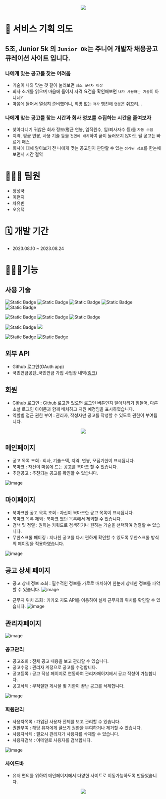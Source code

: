<p align="center">
  <img src="https://github.com/kdtkdt/juniorok/assets/135004614/7c573a63-c281-4ca3-ae46-3926112b9239">
</p>

# 🤔 서비스 기획 의도
## 5조, Junior 5k 의 `Junior Ok`는 주니어 개발자 채용공고 큐레이션 사이트 입니다.
### 나에게 맞는 공고를 찾는 어려움
- 기술이 나와 맞는 것 같아 눌러보면 `최소 n년차 이상`
- 회사 소개를 읽으며 마음에 들어서 자격 요건을 확인해보면 `내가 사용하는 기술`이 아니네?
- 마음에 들어서 열심히 준비했더니, 희망 없는 `적자` 행진에 `연봉`은 쥐꼬리...

### 나에게 맞는 공고를 찾는 시간과 회사 정보를 수집하는 시간을 줄여보자
- 찾아다니기 귀찮은 회사 정보(평균 연봉, 임직원수, 입/퇴사자수 등)를 `자동 수집`
- 지역, 평균 연봉, 사용 기술 등을 `전면에 배치`하여 굳이 눌러보지 않아도 될 공고는 빠르게 패스
- 회사에 대해 알아보기 전 나에게 맞는 공고인지 판단할 수 있는 `정리된 정보`를 한눈에 보면서 시간 절약 

# 👨‍👧‍👧 팀원
- 정성국
- 이현지
- 차유빈
- 오유택

# 🗓 개발 기간
- 2023.08.10 ~ 2023.08.24

# 🏢💼📱기능

## 사용 기술

![Static Badge](https://img.shields.io/badge/HTML5-E34F26?logo=html5&logoColor=white)
![Static Badge](https://img.shields.io/badge/CSS3-1572B6?logo=css3&logoColor=white)
![Static Badge](https://img.shields.io/badge/JavaScript-F7DF1E?logo=javascript&logoColor=white)
![Static Badge](https://img.shields.io/badge/jQuery-0769AD?logo=jquery&logoColor=white)
![Static Badge](https://img.shields.io/badge/Bootstrap-7952B3?logo=bootstrap&logoColor=white)  
  
![Static Badge](https://img.shields.io/badge/SpringBoot-6DB33F?logo=springboot&logoColor=white)
![Static Badge](https://img.shields.io/badge/SpringSecurity-6DB33F?logo=springsecurity&logoColor=white)
![Static Badge](https://img.shields.io/badge/Thymeleaf-005F0F?logo=thymeleaf&logoColor=white)  
  
![Static Badge](https://img.shields.io/badge/MySql-4479A1?logo=mysql&logoColor=white)
<img src="https://img.shields.io/badge/Mybatis-000000?style=flat&logo=Fluentd&logoColor=white" />  
  
![Static Badge](https://img.shields.io/badge/Postman-FF6C37?logo=postman&logoColor=white)
![Static Badge](https://img.shields.io/badge/IntelliJidea-000000?logo=intellijidea&logoColor=white)

## 외부 API

- Github 로그인(OAuth app)
- 국민연금공단_국민연금 가입 사업장 내역([링크](https://www.data.go.kr/data/3046071/openapi.do#/tab_layer_detail_function))

## 회원
- Github 로그인 : Github 로고만 있으면 로그인 버튼인지 알아차리기 힘들어, 다른 소셜 로그인 아이콘과 함께 배치하고 지원 예정임을 표시하였습니다.
- 역할별 접근 권한 부여 : 관리자, 작성자만 공고를 작성할 수 있도록 권한이 부여됩니다.

<p align="center">
  <img src="https://github.com/kdtkdt/juniorok/assets/135004614/17db884a-6b9d-4c5e-a0ff-9a079f5d5e20">
</p>

## 메인페이지
- 공고 목록 조회 : 회사, 기술스택, 지역, 연봉, 모집기한이 표시됩니다.
- 북마크 : 자신이 마음에 드는 공고를 북마크 할 수 있습니다.
- 추천공고 : 추천되는 공고를 확인할 수 있습니다.

![image](https://github.com/kdtkdt/juniorok/assets/135004614/b0f24c3f-8662-4b8a-b608-cb768cdb81e5)

## 마이페이지
- 북마크한 공고 목록 조회 : 자신이 북마크한 공고 목록이 표시됩니다.
- 북마크 목록 제외 : 북마크 했던 목록에서 제외할 수 있습니다.
- 검색 및 정렬 : 원하는 키워드로 검색하거나 원하는 기술을 선택하여 정렬할 수 있습니다.
- 무한스크롤 페이징 : 지나친 공고를 다시 편하게 확인할 수 있도록 무한스크롤 방식의 페이징을 적용하였습니다.

![image](https://github.com/kdtkdt/juniorok/assets/135004614/dcb5f8d0-4ddc-41ce-848a-010f6e1f5db3)

## 공고 상세 페이지
- 공고 상세 정보 조회 : 필수적인 정보를 가로로 배치하여 한눈에 상세한 정보를 파악할 수 있습니다.
![image](https://github.com/kdtkdt/juniorok/assets/135004614/838605be-4a97-4061-9c16-9d075c9195b2)

- 근무지 위치 조회 : 카카오 지도 API를 이용하여 실제 근무지의 위치를 확인할 수 있습니다.
![image](https://github.com/kdtkdt/juniorok/assets/135004614/86ff61a8-814d-43ee-9d3b-ce4ef965b95f)

## 관리자페이지

![image](https://github.com/kdtkdt/juniorok/assets/135004614/4286f803-f8d2-485a-ae05-51fdec511942)

### 공고관리
- 공고조회 : 전체 공고 내용을 보고 관리할 수 있습니다.
- 공고수정 : 관리자 계정으로 공고를 수정합니다. 
- 공고등록 : 공고 작성 페이지로 연동하여 관리자페이지에서 공고 작성이 가능합니다.
- 공고삭제 : 부적절한 게시물 및 기한이 끝난 공고를 삭제합니다.

![image](https://github.com/kdtkdt/juniorok/assets/135004614/eac5ea5d-cf5c-488b-812c-1a5755043ffe)

### 회원관리
- 사용자목록 : 가입된 사용자 전체를 보고 관리할 수 있습니다.
- 권한부여 : 해당 유저에게 글쓰기 권한을 부여하거나 제거할 수 있습니다.
- 사용자삭제 : 필요시 관리자가 사용자를 삭제할 수 있습니다. 
- 사용자검색 : 이메일로 사용자를 검색합니다.

![image](https://github.com/kdtkdt/juniorok/assets/135004614/c12c3be0-a9ec-4103-9882-c5f2abc4df98)

### 사이드바 
- 유저 편의를 위하여 메인페이지에서 다양한 사이트로 이동가능하도록 만들었습니다.

<p align="center">
  <img src="https://github.com/kdtkdt/juniorok/assets/135004614/7d546de9-12fa-4da4-b526-829e2818dcaf">
</p>
